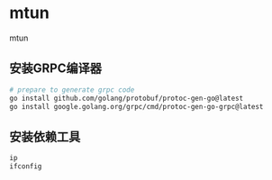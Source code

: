 # mtun
mtun

## 安装GRPC编译器
```bash
# prepare to generate grpc code
go install github.com/golang/protobuf/protoc-gen-go@latest
go install google.golang.org/grpc/cmd/protoc-gen-go-grpc@latest
```

## 安装依赖工具
```bash
ip
ifconfig
```
